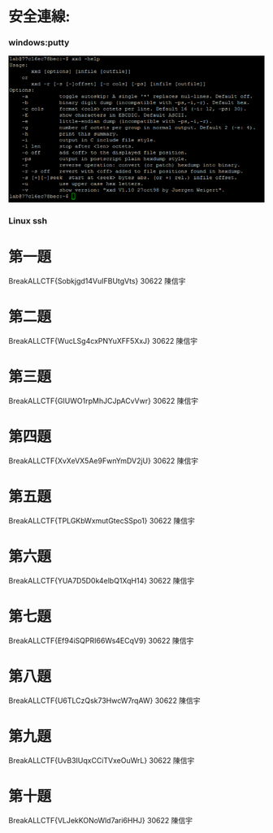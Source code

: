 # 安全連線:
### windows:putty
![操作畫面](1.PNG)
### Linux ssh
# 第一題
BreakALLCTF{Sobkjgd14VuIFBUtgVts}
30622 陳信宇
# 第二題
BreakALLCTF{WucLSg4cxPNYuXFF5XxJ}
30622 陳信宇
# 第三題
BreakALLCTF{GIUWO1rpMhJCJpACvVwr}
30622 陳信宇
# 第四題
BreakALLCTF{XvXeVX5Ae9FwnYmDV2jU}
30622 陳信宇
# 第五題
BreakALLCTF{TPLGKbWxmutGtecSSpo1}
30622 陳信宇
# 第六題
BreakALLCTF{YUA7D5D0k4elbQ1XqH14}
30622 陳信宇
# 第七題
BreakALLCTF{Ef94iSQPRI66Ws4ECqV9}
30622 陳信宇
# 第八題
BreakALLCTF{U6TLCzQsk73HwcW7rqAW}
30622 陳信宇
# 第九題
BreakALLCTF{UvB3IUqxCCiTVxeOuWrL}
30622 陳信宇
# 第十題
BreakALLCTF{VLJekKONoWld7ari6HHJ}
30622 陳信宇
